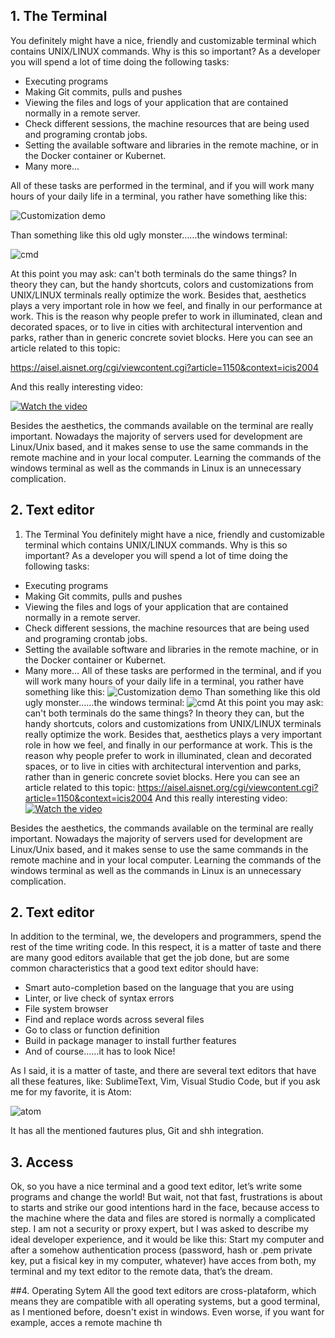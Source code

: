 ## 1.	The Terminal
You definitely might have a nice, friendly and customizable terminal which contains UNIX/LINUX 
commands. Why is this so important? As a developer you will spend a lot of time doing the following 
tasks:

-	Executing programs
-	Making Git commits, pulls and pushes
-	Viewing the files and logs of your application that are contained normally in a remote server. 
-	Check different sessions, the machine resources that are being used and programing crontab jobs.
-	Setting the available software and libraries in the remote machine, or in the Docker container or Kubernet.
-	Many more…

All of these tasks are performed in the terminal, and if you will work many hours of your daily life in a terminal, 
you rather have something like this: 

![Customization demo](https://github.com/apodkutin/agnoster-zsh-theme/raw/customize-prompt/agnoster_customization.gif)

Than something like this old ugly monster……the windows terminal:

![cmd](https://media.giphy.com/media/cZ1zIh0UvPqUM/giphy.gif)

At this point you may ask: can't both terminals do the same things? In theory they can, but the handy shortcuts, 
colors and customizations from UNIX/LINUX terminals really optimize the work. Besides that, aesthetics plays a very 
important role in how we feel, and finally in our performance at work. This is the reason why people prefer to 
work in illuminated, clean and decorated spaces, or to live in cities with architectural intervention and parks, rather 
than in generic concrete soviet blocks. Here you can see an article related to this topic:

https://aisel.aisnet.org/cgi/viewcontent.cgi?article=1150&context=icis2004

And this really interesting video:

[![Watch the video](https://img.youtube.com/vi/-O5kNPlUV7w/0.jpg)](https://www.youtube.com/watch?v=-O5kNPlUV7w)

Besides the aesthetics, the commands available on the terminal are really important. Nowadays the majority of servers used for development are Linux/Unix based, and it makes sense to use the same commands in the remote machine and in your local computer.
Learning the commands of the windows terminal as well as the commands in Linux is an unnecessary complication.

## 2. Text editor

1.	The Terminal
You definitely might have a nice, friendly and customizable terminal which contains UNIX/LINUX commands.  Why is this so important? As a developer you will spend a lot of time doing the following tasks:
-	Executing programs
-	Making Git commits, pulls and pushes
-	Viewing the files and logs of your application that are contained normally in a remote server. 
-	Check different sessions, the machine resources that are being used and programing crontab jobs.
-	Setting the available software and libraries in the remote machine, or in the Docker container or Kubernet.
-	Many more…
All of these tasks are performed in the terminal, and if you will work many hours of your daily life in a terminal, you rather have something like this: 
![Customization demo](https://github.com/apodkutin/agnoster-zsh-theme/raw/customize-prompt/agnoster_customization.gif)
Than something like this old ugly monster……the windows terminal:
![cmd](https://media.giphy.com/media/cZ1zIh0UvPqUM/giphy.gif)
At this point you may ask: can't both terminals do the same things? In theory they can, but the handy shortcuts, colors and customizations from UNIX/LINUX terminals really optimize the work. Besides that, aesthetics plays a very important role in how we feel, and finally in our performance at work. This is the reason why people prefer to work in illuminated, clean and decorated spaces, or  to live in cities with architectural intervention and parks, rather than in generic concrete soviet blocks. Here you can see an article related to this topic: 
https://aisel.aisnet.org/cgi/viewcontent.cgi?article=1150&context=icis2004
And this really interesting video:
[![Watch the video](https://img.youtube.com/vi/T-D1KVIuvjA/maxresdefault.jpg)]( https://www.youtube.com/watch?v=-O5kNPlUV7w)

Besides the aesthetics, the commands available on the terminal are really important. Nowadays the majority of servers used for development are Linux/Unix based, and it makes sense to use the same commands in the remote machine and in your local computer. Learning the commands of the windows terminal as well as the commands in Linux is an unnecessary complication.


## 2.	Text editor
In addition to the terminal, we, the developers and programmers, spend the rest of the time writing code. In this respect, it is a matter of taste and there are many good editors available that get the job done, but are some common characteristics that a good text editor should have:

-	Smart auto-completion based on the language that you are using
-	Linter, or live check of syntax errors
-	File system browser
-	Find and replace words across several files
-	Go to class or function definition 
-	Build in package manager to install further features
-	And of course……it has to look Nice!

As I said, it is a matter of taste, and there are several text editors that have all these features, like: SublimeText, Vim, Visual Studio Code, but if you ask me for my favorite, it is Atom:

![atom](https://media.giphy.com/media/cZ1zIh0UvPqUM/giphy.gif)

It has all the mentioned fautures plus, Git and shh integration. 

## 3.	Access
Ok, so you have a nice terminal and a good text editor, let’s write some programs and change the world! But wait, not that fast, frustrations is about to starts and strike our good intentions hard in the face, because access to the machine where the data and files are stored is normally a complicated step. I am not a security or proxy expert, but I was asked to describe my ideal developer experience, and it would be like this: Start my computer and after a somehow authentication process (password, hash or .pem private key, put a fisical key in my computer, whatever) have acces from both, my terminal and my text editor to the remote data, that’s the dream.

##4.	Operating Sytem
All the good text editors are cross-plataform, which means they are compatible with all operating systems, but a good terminal, as I mentioned before, doesn't exist in windows. Even worse, if you want for example, acces a remote machine th
